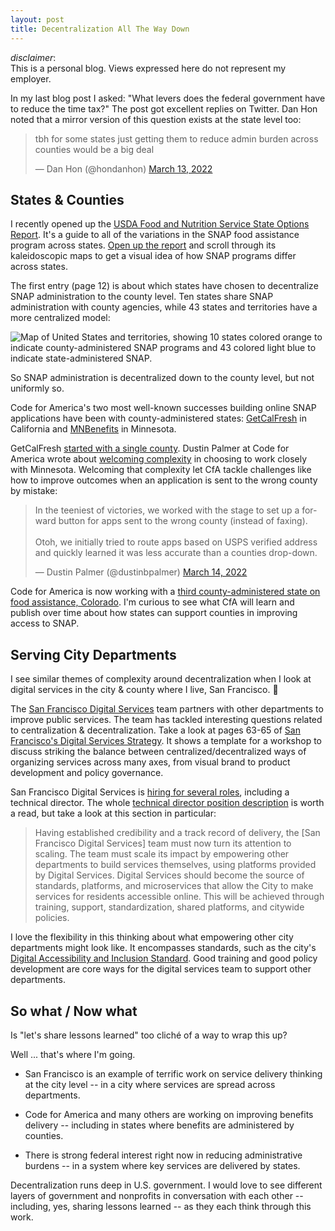 ```yaml
---
layout: post
title: Decentralization All The Way Down
---
```


<div class="message">
	<i>disclaimer</i>:
	<br/>
	This is a personal blog. Views expressed here do not represent my employer.
</div>

In my last blog post I asked: "What levers does the federal government have to reduce the time tax?" The post got excellent replies on Twitter. Dan Hon noted that a mirror version of this question exists at the state level too:

<blockquote class="twitter-tweet"><p lang="en" dir="ltr">tbh for some states just getting them to reduce admin burden across counties would be a big deal</p>&mdash; Dan Hon (@hondanhon) <a href="https://twitter.com/hondanhon/status/1503156577523490816?ref_src=twsrc%5Etfw">March 13, 2022</a></blockquote>

## States & Counties

I recently opened up the [USDA Food and Nutrition Service State Options Report](https://fns-prod.azureedge.us/sites/default/files/snap/14-State-Options.pdf). It's a guide to all of the variations in the SNAP food assistance program across states. [Open up the report](https://fns-prod.azureedge.us/sites/default/files/snap/14-State-Options.pdf) and scroll through its kaleidoscopic maps to get a visual idea of how SNAP programs differ across states.

The first entry (page 12) is about which states have chosen to decentralize SNAP administration to the county level. Ten states share SNAP administration with county agencies, while 43 states and territories have a more centralized model:

<img src="{{ '/public/img/snap-county-state-administered.png' | absolute_url }}" alt="Map of United States and territories, showing 10 states colored orange to indicate county-administered SNAP programs and 43 colored light blue to indicate state-administered SNAP." />

So SNAP administration is decentralized down to the county level, but not uniformly so.

Code for America's two most well-known successes building online SNAP applications have been with county-administered states: [GetCalFresh](https://www.getcalfresh.org/) in California and [MNBenefits](https://mnbenefits.mn.gov/) in Minnesota.

GetCalFresh [started with a single county](https://codeforamerica.org/news/success-is-measured-in-the-people-we-serve/). Dustin Palmer at Code for America wrote about [welcoming complexity](https://codeforamerica.org/news/four-lessons-from-our-journey-to-deliver-human-centered-integrated-benefits/) in choosing to work closely with Minnesota. Welcoming that complexity let CfA tackle challenges like how to improve outcomes when an application is sent to the wrong county by mistake:

<blockquote class="twitter-tweet"><p lang="en" dir="ltr">In the teeniest of victories, we worked with the stage to set up a forward button for apps sent to the wrong county (instead of faxing).<br><br>Otoh, we initially tried to route apps based on USPS verified address and quickly learned it was less accurate than a counties drop-down.</p>&mdash; Dustin Palmer (@dustinbpalmer) <a href="https://twitter.com/dustinbpalmer/status/1503169787001716740?ref_src=twsrc%5Etfw">March 14, 2022</a></blockquote>

Code for America is now working with a [third county-administered state on food assistance, Colorado](https://codeforamerica.org/news/first-state-cohort-safety-net-innovation-lab/). I'm curious to see what CfA will learn and publish over time about how states can support counties in improving access to SNAP.

## Serving City Departments

I see similar themes of complexity around decentralization when I look at digital services in the city & county where I live, San Francisco. 🌉

The [San Francisco Digital Services](https://sf.gov/departments/city-administrator/digital-services) team partners with other departments to improve public services. The team has tackled interesting questions related to centralization & decentralization. Take a look at pages 63-65 of [San Francisco's Digital Services Strategy](https://sf.gov/sites/default/files/2022-02/SF_DigitalServiceStrategy.pdf). It shows a template for a workshop to discuss striking the balance between centralized/decentralized ways of organizing services across many axes, from visual brand to product development and policy governance.

San Francisco Digital Services is [hiring for several roles](https://digitalservices.sfgov.org/joinus/), including a technical director. The whole [technical director position description](https://jobs.smartrecruiters.com/CityAndCountyOfSanFrancisco1/743999813107231-technical-director-digital-services-0932-) is worth a read, but take a look at this section in particular:

> Having established credibility and a track record of delivery, the [San Francisco Digital Services] team must now turn its attention to scaling. The team must scale its impact by empowering other departments to build services themselves, using platforms provided by Digital Services. Digital Services should become the source of standards, platforms, and microservices that allow the City to make services for residents accessible online. This will be achieved through training, support, standardization, shared platforms, and citywide policies.

I love the flexibility in this thinking about what empowering other city departments might look like. It encompasses standards, such as the city's [Digital Accessibility and Inclusion Standard](https://sf.gov/reports/november-2021/digital-accessibility-and-inclusion-standard). Good training and good policy development are core ways for the digital services team to support other departments.

## So what / Now what

Is "let's share lessons learned" too cliché of a way to wrap this up?

Well ... that's where I'm going.

* San Francisco is an example of terrific work on service delivery thinking at the city level -- in a city where services are spread across departments.

* Code for America and many others are working on improving benefits delivery -- including in states where benefits are administered by counties.

* There is strong federal interest right now in reducing administrative burdens -- in a system where key services are delivered by states.

Decentralization runs deep in U.S. government. I would love to see different layers of government and nonprofits in conversation with each other -- including, yes, sharing lessons learned -- as they each think through this work.
